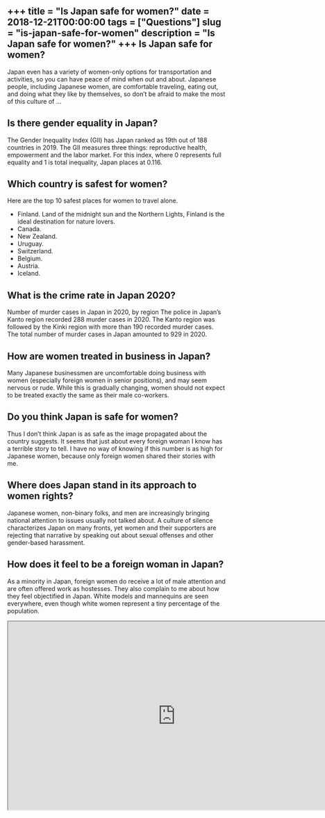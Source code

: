 +++
title = "Is Japan safe for women?"
date = 2018-12-21T00:00:00
tags = ["Questions"]
slug = "is-japan-safe-for-women"
description = "Is Japan safe for women?"
+++
Is Japan safe for women?
------------------------

Japan even has a variety of women-only options for transportation and activities, so you can have peace of mind when out and about. Japanese people, including Japanese women, are comfortable traveling, eating out, and doing what they like by themselves, so don’t be afraid to make the most of this culture of …

Is there gender equality in Japan?
----------------------------------

The Gender Inequality Index (GII) has Japan ranked as 19th out of 188 countries in 2019. The GII measures three things: reproductive health, empowerment and the labor market. For this index, where 0 represents full equality and 1 is total inequality, Japan places at 0.116.

Which country is safest for women?
----------------------------------

Here are the top 10 safest places for women to travel alone.

- Finland. Land of the midnight sun and the Northern Lights, Finland is the ideal destination for nature lovers.
- Canada.
- New Zealand.
- Uruguay.
- Switzerland.
- Belgium.
- Austria.
- Iceland.

What is the crime rate in Japan 2020?
-------------------------------------

Number of murder cases in Japan in 2020, by region The police in Japan’s Kanto region recorded 288 murder cases in 2020. The Kanto region was followed by the Kinki region with more than 190 recorded murder cases. The total number of murder cases in Japan amounted to 929 in 2020.

How are women treated in business in Japan?
-------------------------------------------

Many Japanese businessmen are uncomfortable doing business with women (especially foreign women in senior positions), and may seem nervous or rude. While this is gradually changing, women should not expect to be treated exactly the same as their male co-workers.

Do you think Japan is safe for women?
-------------------------------------

Thus I don’t think Japan is as safe as the image propagated about the country suggests. It seems that just about every foreign woman I know has a terrible story to tell. I have no way of knowing if this number is as high for Japanese women, because only foreign women shared their stories with me.

Where does Japan stand in its approach to women rights?
-------------------------------------------------------

Japanese women, non-binary folks, and men are increasingly bringing national attention to issues usually not talked about. A culture of silence characterizes Japan on many fronts, yet women and their supporters are rejecting that narrative by speaking out about sexual offenses and other gender-based harassment.

How does it feel to be a foreign woman in Japan?
------------------------------------------------

As a minority in Japan, foreign women do receive a lot of male attention and are often offered work as hostesses. They also complain to me about how they feel objectified in Japan. White models and mannequins are seen everywhere, even though white women represent a tiny percentage of the population.

<iframe allow="accelerometer; autoplay; clipboard-write; encrypted-media; gyroscope; picture-in-picture" allowfullscreen="" class="__youtube_prefs__  epyt-is-override  no-lazyload" data-no-lazy="1" data-origheight="433" data-origwidth="770" data-skipgform_ajax_framebjll="" height="433" id="_ytid_56155" loading="lazy" src="https://www.youtube.com/embed/SbrUSgxU_aI?enablejsapi=1&autoplay=0&cc_load_policy=0&cc_lang_pref=&iv_load_policy=1&loop=0&modestbranding=0&rel=1&fs=1&playsinline=0&autohide=2&theme=dark&color=red&controls=1&" title="YouTube player" width="770"></iframe>